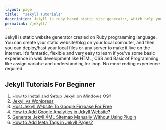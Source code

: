 ```yaml
---
layout: page
title:  "Jekyll Tutorials"
description: Jekyll is ruby based static site generator, which help you create a blog on your local machine. Here I have written some jekyll tutorial, hope you will find it useful. 
permalink: /jekyll/
---
```

Jekyll is static website generator created on Ruby programming language. You can create your static website/blog on your local computer, and then you can deploy/host your local files on any server to make it live on the internet. It’s fantastic, flexible and very easy to learn if you’ve some basic experience in web development like HTML, CSS and Basic of Programming like assign variable and understanding for loop. No more coding experience required.

<div class="box"><h2> Jekyll Tutorials For Beginner </h2>
<ol>
<li><a href="/install-jekyll-on-windows/">How to Install and Setup Jekyll on Windows OS?</a></li>
<li><a href="/jekyll-vs-wordpress/">Jekyll vs Wordpress</a></li>
<li><a href="/deploy-jekyll-to-google-firebase/">Host Jekyll Website To Google Firebase For Free</a></li>
<li><a href="/google-analytics-for-jekyll/">How to Add Google Analytics in Jekyll Website?</a></li>
<li><a href="/jekyll-xml-sitemap/">Generate Jekyll XML Sitemap Manually Without Using Plugin</a></li>
<li><a href="/jekyll-meta-tags/">How to Add Meta Tags in Jekyll Pages?</a></li>
</ol></div>